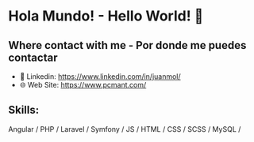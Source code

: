 # Hola Mundo! - Hello World! 👋

## Where contact with me - Por donde me puedes contactar
- 💼 Linkedin: https://www.linkedin.com/in/juanmol/
- 🌐 Web Site: https://www.pcmant.com/

## Skills: 
Angular / PHP / Laravel / Symfony / JS / HTML / CSS / SCSS / MySQL /
<!--
**jC0d3t/jC0d3t** is a ✨ _special_ ✨ repository because its `README.md` (this file) appears on your GitHub profile.

Here are some ideas to get you started:

- 🔭 I’m currently working on ...
- 🌱 I’m currently learning ...
- 👯 I’m looking to collaborate on ...
- 🤔 I’m looking for help with ...
- 💬 Ask me about ...
- 📫 How to reach me: ...
- 😄 Pronouns: ...
- ⚡ Fun fact: ...
-->
